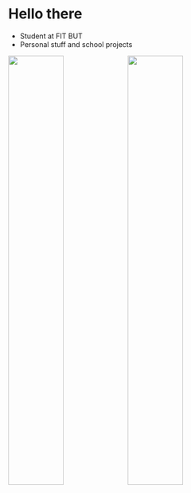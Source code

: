 # Hello there
- Student at FIT BUT
- Personal stuff and school projects

<img align="left" width="47%" src="https://github-readme-stats.vercel.app/api?username=bigguccimts&show_icons=true&theme=tokyonight" />

<img align="left" width="47%" src="https://github-readme-stats.vercel.app/api/top-langs/?username=bigguccimts&layout=compact&theme=tokyonight" />

<!--
<img align="left" alt="C" src="https://img.shields.io/badge/c-%2300599C.svg?style=for-the-badge&logo=c&logoColor=white" />

<img align="left" alt="C#" src="https://img.shields.io/badge/c%23-%23239120.svg?style=for-the-badge&logo=c-sharp&logoColor=white" />
-->

